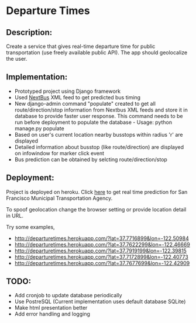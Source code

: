 # Departure Times

## Description:

Create a service that gives real-time departure time for public transportation (use freely available public API). The app should geolocalize the user.

## Implementation:

- Prototyped project using Django framework
- Used [NextBus](http://www.nextbus.com/xmlFeedDocs/NextBusXMLFeed.pdf) XML feed to get predicted bus timing
- New django-admin command "populate" created to get all route/direction/stop information from Nextbus XML feeds and store it in database to provide faster user response. This command needs to be run before deployment to populate the database
	  - Usage:
	python manage.py populate
- Based on user's current location nearby busstops within radius 'r' are displayed
- Detailed information about busstop (like route/direction) are displayed on infowindow for marker click event
- Bus prediction can be obtained by selcting route/direction/stop

## Deployment:

Project is deployed on heroku. Click [here](http://departuretimes.herokuapp.com) to get real time prediction for San Francisco Municipal Transportation Agency.

To spoof geolocation change the browser setting or provide location detail in URL.

Try some examples,
- http://departuretimes.herokuapp.com/?lat=37.7716899&lon=-122.50984
- http://departuretimes.herokuapp.com/?lat=37.7622299&lon=-122.46669
- http://departuretimes.herokuapp.com/?lat=37.7919199&lon=-122.39815
- http://departuretimes.herokuapp.com/?lat=37.7172899&lon=-122.40773
- http://departuretimes.herokuapp.com/?lat=37.7677699&lon=-122.42909

## TODO:

- Add cronjob to update database periodically
- Use PostreSQL (Current implementation uses default database SQLite)
- Make html presentation better
- Add error handling and logging 
